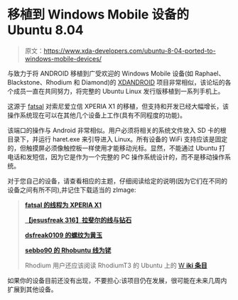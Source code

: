 # 移植到 Windows Mobile 设备的 Ubuntu 8.04

> 原文：<https://www.xda-developers.com/ubuntu-8-04-ported-to-windows-mobile-devices/>

与致力于将 ANDROID 移植到广受欢迎的 Windows Mobile 设备(如 Raphael、Blackstone、Rhodium 和 Diamond)的 [XDANDROID](http://forum.xda-developers.com/showthread.php?t=601751 "XDANDROID Raphael thread") 项目非常相似，该论坛的各个成员一直在共同努力，将完整的 Ubuntu Linux 发行版移植到一系列手机上。

这源于 [fatsal](http://forum.xda-developers.com/member.php?u=434568) 对索尼爱立信 XPERIA X1 的移植，但支持和开发已经大幅增长，该操作系统现在可以在其他几个设备上工作(具有不同程度的功能)。

该端口的操作与 Android 非常相似。用户必须将相关的系统文件放入 SD 卡的根目录下，并运行 haret.exe 来引导进入 Linux。所有设备的 WiFi 支持应该是固定的，但触摸屏必须像触控板一样使用才能移动光标。显然，不能通过 Ubuntu 打电话和发短信，因为它是作为一个完整的 PC 操作系统设计的，而不是移动操作系统。

对于您自己的设备，请查看相应的主题，仔细阅读给定的说明(因为它们在不同的设备之间有所不同),并记住下载适当的 zImage:

> **[fatsal 的线程为 XPERIA X1](http://forum.xda-developers.com/showthread.php?t=631437)**
> 
> **[【jesusfreak 316】拉斐尔的线与钻石](http://forum.xda-developers.com/showthread.php?t=635770)**
> 
> **[dsfreak0109 的螺纹为黄玉](http://forum.xda-developers.com/showthread.php?t=644539&highlight=ubuntu)**
> 
> **[sebbo90 的 Rhobuntu 线为铑](http://forum.xda-developers.com/showthread.php?t=640785)**
> 
> Rhodium 用户还应该阅读 RhodiumT3 的 Ubuntu 上的 [W **iki 条目**](http://wiki.xda-developers.com/index.php?pagename=RhodiumUbuntu)

如果你的设备目前还没有出现，不要担心:该项目仍在发展，很可能在未来几周内扩展到其他设备。